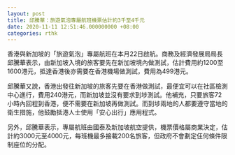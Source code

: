 ```yaml
---
layout: post
title: 邱騰華：旅遊氣泡專屬航班機票估計約3千至4千元
date: 2020-11-11 12:51:46.000000000 +08:00
categories: rthk
---
```


香港與新加坡的「旅遊氣泡」專屬航班在本月22日啟航。商務及經濟發展局局長邱騰華表示，由新加坡入境的旅客要先在新加坡境內做測試，估計費用約1200至1600港元，抵達香港後亦需要在香港機場做測試，費用為499港元。

邱騰華又說，香港出發往新加坡的旅客先要在香港做測試，最便宜可以在社區檢測中心進行，費用240港元，而新加坡並沒有要求到埗測試。他補充，只要旅客72小時內回程到香港，便不需要在新加坡再做測試。而到埗兩地的人都要遵守當地的衛生措施，他鼓勵抵港人士使用「安心出行」應用程式。

另外，邱騰華表示，專屬航班由國泰及新加坡航空提供，機票價格屬商業決定，估計約3000元至4000元，每班機最多接載200名旅客，但政府不會劃定仼何條件限制座位的分配。
